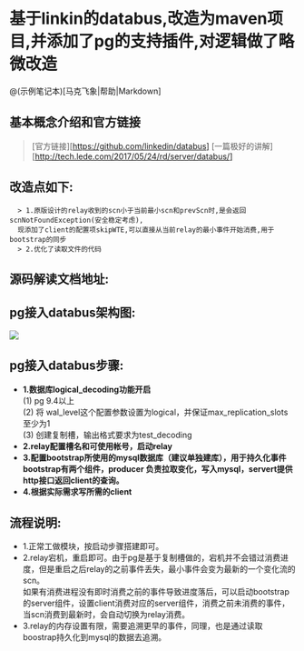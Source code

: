 # 基于linkin的databus,改造为maven项目,并添加了pg的支持插件,对逻辑做了略微改造

@(示例笔记本)[马克飞象|帮助|Markdown]

## 基本概念介绍和官方链接
   > [官方链接][https://github.com/linkedin/databus]
   > [一篇极好的讲解][http://tech.lede.com/2017/05/24/rd/server/databus/]

## 改造点如下:
      > 1.原版设计的relay收到的scn小于当前最小scn和prevScn时,是会返回scnNotFoundException(安全稳定考虑),
      现添加了client的配置项skipWTE,可以直接从当前relay的最小事件开始消费,用于bootstrap的同步
      > 2.优化了读取文件的代码

## 源码解读文档地址:
   
## pg接入databus架构图:
   ![](http://10.0.16.6/KKDevLib_Server/Common/framework/databus-maven/raw/develop/gif/test.png)  

## pg接入databus步骤:
   - **1.数据库logical_decoding功能开启**
           <br> (1) pg 9.4以上
           <br> (2) 将 wal_level这个配置参数设置为logical，并保证max_replication_slots至少为1
           <br> (3) 创建复制槽，输出格式要求为test_decoding
   - **2.relay配置槽名和可使用帐号，启动relay**
   - **3.配置bootstrap所使用的mysql数据库（建议单独建库），用于持久化事件
     <br>bootstrap有两个组件，producer 负责拉取变化，写入mysql，servert提供http接口返回client的查询。**
   - **4.根据实际需求写所需的client**

## 流程说明:
   - 1.正常工做模块，按启动步骤搭建即可。
   - 2.relay宕机，重启即可。由于pg是基于复制槽做的，宕机并不会错过消费进度，但是重启之后relay的之前事件丢失，最小事件会变为最新的一个变化流的scn。
   <br>如果有消费进程没有即时消费之前的事件导致进度落后，可以启动bootstrap的server组件，设置client消费对应的server组件，消费之前未消费的事件，
   <br>当scn消费到最新时，会自动切换为relay消费。
   - 3.relay的内存设置有限，需要追溯更早的事件，同理，也是通过读取boostrap持久化到mysql的数据去追溯。
   
